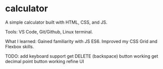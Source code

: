 # calculator

A simple calculator built with HTML, CSS, and JS.


Tools:
    VS Code, 
    Git/Github, 
    Linux terminal. 


What I learned:
    Gained familiarity with JS ES6. 
    Improved my CSS Grid and Flexbox skills. 



TODO: 
    add keyboard support
    get DELETE (backspace) button working
    get decimal point button working
    refine UI

